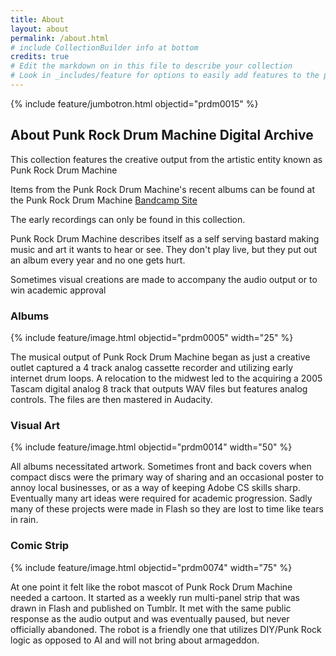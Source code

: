 ```yaml
---
title: About
layout: about
permalink: /about.html
# include CollectionBuilder info at bottom
credits: true
# Edit the markdown on in this file to describe your collection
# Look in _includes/feature for options to easily add features to the page
---
```


{% include feature/jumbotron.html objectid="prdm0015" %} 

## About Punk Rock Drum Machine Digital Archive

This collection features the creative output from the artistic entity known as Punk Rock Drum Machine  

Items from the Punk Rock Drum Machine's recent albums can be found at the Punk Rock Drum Machine [Bandcamp Site](https://punkrockdrummachine.bandcamp.com/music)  

The early recordings can only be found in this collection.

Punk Rock Drum Machine describes itself as a self serving bastard making music and art it wants to hear or see. They don't play live, but they put out an album every year and no one gets hurt.

Sometimes visual creations are made to accompany the audio output or to win academic approval

### Albums


{% include feature/image.html objectid="prdm0005" width="25" %} 

The musical output of Punk Rock Drum Machine began as just a creative outlet captured a 4 track analog cassette recorder and utilizing early internet drum loops.  A relocation to the midwest led to the acquiring a 2005 Tascam digital analog 8 track that outputs WAV files but features analog controls.  The files are then mastered in Audacity.

### Visual Art


{% include feature/image.html objectid="prdm0014" width="50" %} 

All albums necessitated artwork. Sometimes front and back covers when compact discs were the primary way of sharing and an occasional poster to annoy local businesses, or as a way of keeping Adobe CS skills sharp. Eventually many art ideas were required for academic progression. Sadly many of these projects were made in Flash so they are lost to time like tears in rain.  

### Comic Strip


{% include feature/image.html objectid="prdm0074" width="75" %} 

At one point it felt like the robot mascot of Punk Rock Drum Machine needed a cartoon.  It started as a weekly run multi-panel strip that was drawn in Flash and published on Tumblr.  It met with the same public response as the audio output and was eventually paused, but never officially abandoned.  The robot is a friendly one that utilizes DIY/Punk Rock logic as opposed to AI and will not bring about armageddon.




